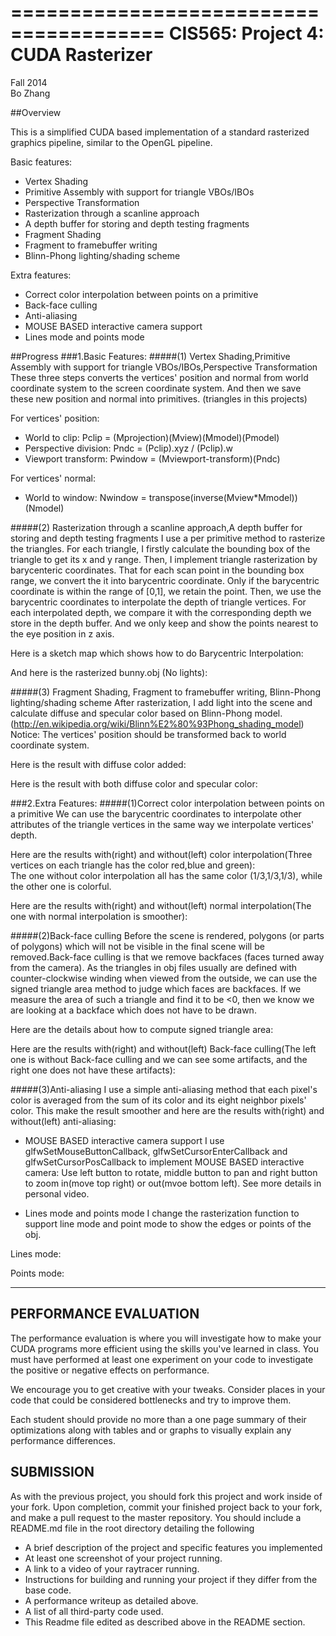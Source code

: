 ﻿=======================================
CIS565: Project 4: CUDA Rasterizer
======================================
Fall 2014 <br />
Bo Zhang

##Overview

This is a simplified CUDA based implementation of a standard rasterized graphics pipeline, similar to the OpenGL pipeline.

Basic features:

* Vertex Shading
* Primitive Assembly with support for triangle VBOs/IBOs
* Perspective Transformation
* Rasterization through a scanline approach
* A depth buffer for storing and depth testing fragments
* Fragment Shading
* Fragment to framebuffer writing
* Blinn-Phong lighting/shading scheme

Extra features:
 * Correct color interpolation between points on a primitive
 * Back-face culling
 * Anti-aliasing
 * MOUSE BASED interactive camera support
 * Lines mode and points mode

##Progress
###1.Basic Features:
#####(1) Vertex Shading,Primitive Assembly with support for triangle VBOs/IBOs,Perspective Transformation
   These three steps converts the vertices' position and normal from world coordinate system to the screen coordinate system. And then we save these new position and normal into primitives. (triangles in this projects)<br />
   
For vertices' position:<br />
 * World to clip: Pclip = (Mprojection)(Mview)(Mmodel)(Pmodel)<br />
 * Perspective division: Pndc = (Pclip).xyz / (Pclip).w<br />
 * Viewport transform: Pwindow = (Mviewport-transform)(Pndc)<br />
 
For vertices' normal:<br />
 * World to window: Nwindow = transpose(inverse(Mview*Mmodel))(Nmodel)<br />
 
#####(2) Rasterization through a scanline approach,A depth buffer for storing and depth testing fragments
I use a per primitive method to rasterize the triangles. For each triangle, I firstly calculate the bounding box of the triangle to get its x and y range. Then, I implement triangle rasterization by barycenteric coordinates. That for each scan point in the bounding box range, we convert the it into barycentric coordinate. Only if the barycentric coordinate is within the range of [0,1], we retain the point. Then, we use the barycentric coordinates to interpolate the depth of triangle vertices. For each interpolated depth, we compare it with the corresponding depth we store in the depth buffer. And we only keep and show the points nearest to the eye position in z axis.<br />

Here is a sketch map which shows how to do Barycentric Interpolation:

And here is the rasterized bunny.obj (No lights):


#####(3) Fragment Shading, Fragment to framebuffer writing, Blinn-Phong lighting/shading scheme
After rasterization, I add light into the scene and calculate diffuse and specular color based on Blinn-Phong model.(http://en.wikipedia.org/wiki/Blinn%E2%80%93Phong_shading_model) <br />
Notice: The vertices' position should be transformed back to world coordinate system.

Here is the result with diffuse color added:

Here is the result with both diffuse color and specular color:



###2.Extra Features:
#####(1)Correct color interpolation between points on a primitive
We can use the barycentric coordinates to interpolate other attributes of the triangle vertices in the same way we interpolate vertices' depth. 

Here are the results with(right) and without(left) color interpolation(Three vertices on each triangle has the color red,blue and green):
<br />The one without color interpolation all has the same color (1/3,1/3,1/3), while the other one is colorful.


Here are the results with(right) and without(left) normal interpolation(The one with normal interpolation is smoother):


#####(2)Back-face culling
Before the scene is rendered, polygons (or parts of polygons) which will not be visible in the final scene will be removed.Back-face culling is that we remove backfaces (faces turned away from the camera). As the triangles in obj files usually are defined with counter-clockwise winding when viewed from the outside, we can use the signed triangle area method to judge which faces are backfaces. If we measure the area of such a triangle and find it to be <0, then we know we are looking at a backface which does not have to be drawn.

Here are the details about how to compute signed triangle area:

Here are the results with(right) and without(left) Back-face culling(The left one is without Back-face culling and we can see some artifacts, and the right one does not have these artifacts):


#####(3)Anti-aliasing
I use a simple anti-aliasing method that each pixel's color is averaged from the sum of its color and its eight neighbor pixels' color. This make the result smoother and here are the results with(right) and without(left) anti-aliasing:


 * MOUSE BASED interactive camera support
 I use   glfwSetMouseButtonCallback,  glfwSetCursorEnterCallback and glfwSetCursorPosCallback to implement MOUSE BASED interactive camera:
Use left button to rotate, middle button to pan and right button to zoom in(move top right) or out(mvoe bottom left). See more details in personal video.
 
 * Lines mode and points mode
I change the rasterization function to support line mode and point mode to show the edges or points of the obj.<br />

Lines mode:

Points mode:





-------------------------------------------------------------------------------
PERFORMANCE EVALUATION
-------------------------------------------------------------------------------
The performance evaluation is where you will investigate how to make your CUDA
programs more efficient using the skills you've learned in class. You must have
performed at least one experiment on your code to investigate the positive or
negative effects on performance. 

We encourage you to get creative with your tweaks. Consider places in your code
that could be considered bottlenecks and try to improve them. 

Each student should provide no more than a one page summary of their
optimizations along with tables and or graphs to visually explain any
performance differences.


SUBMISSION
---
As with the previous project, you should fork this project and work inside of
your fork. Upon completion, commit your finished project back to your fork, and
make a pull request to the master repository.  You should include a README.md
file in the root directory detailing the following

* A brief description of the project and specific features you implemented
* At least one screenshot of your project running.
* A link to a video of your raytracer running.
* Instructions for building and running your project if they differ from the
  base code.
* A performance writeup as detailed above.
* A list of all third-party code used.
* This Readme file edited as described above in the README section.
